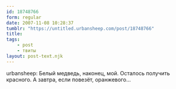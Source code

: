 ```yaml
---
id: 18748766
form: regular
date: 2007-11-08 10:28:37
tumblr: "https://untitled.urbansheep.com/post/18748766"
title:
tags:
    - post
    - твиты
layout: post-text.njk
---
```


<p>urbansheep: Белый медведь, наконец, мой. Осталось получить красного. А завтра, если повезёт, оранжевого&hellip;</p>

